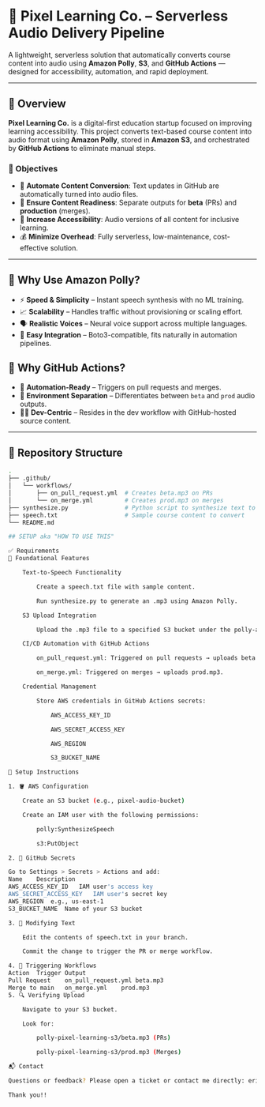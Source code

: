 # 📢 Pixel Learning Co. – Serverless Audio Delivery Pipeline

A lightweight, serverless solution that automatically converts course content into audio using **Amazon Polly**, **S3**, and **GitHub Actions** — designed for accessibility, automation, and rapid deployment.

---

## 🚀 Overview

**Pixel Learning Co.** is a digital-first education startup focused on improving learning accessibility. This project converts text-based course content into audio format using **Amazon Polly**, stored in **Amazon S3**, and orchestrated by **GitHub Actions** to eliminate manual steps.

### 🎯 Objectives

- 🔁 **Automate Content Conversion**: Text updates in GitHub are automatically turned into audio files.
- 🧪 **Ensure Content Readiness**: Separate outputs for **beta** (PRs) and **production** (merges).
- 🦾 **Increase Accessibility**: Audio versions of all content for inclusive learning.
- 💰 **Minimize Overhead**: Fully serverless, low-maintenance, cost-effective solution.

---

## 🧠 Why Use Amazon Polly?

- ⚡ **Speed & Simplicity** – Instant speech synthesis with no ML training.
- 📈 **Scalability** – Handles traffic without provisioning or scaling effort.
- 🗣️ **Realistic Voices** – Neural voice support across multiple languages.
- 🧩 **Easy Integration** – Boto3-compatible, fits naturally in automation pipelines.

## 🤖 Why GitHub Actions?

- 🔄 **Automation-Ready** – Triggers on pull requests and merges.
- 🧪 **Environment Separation** – Differentiates between `beta` and `prod` audio outputs.
- 🧑‍💻 **Dev-Centric** – Resides in the dev workflow with GitHub-hosted source content.

---

## 📁 Repository Structure

```bash
.
├── .github/
│   └── workflows/
│       ├── on_pull_request.yml  # Creates beta.mp3 on PRs
│       └── on_merge.yml         # Creates prod.mp3 on merges
├── synthesize.py                # Python script to synthesize text to speech
├── speech.txt                   # Sample course content to convert
└── README.md

## SETUP aka "HOW TO USE THIS"

✅ Requirements
🧪 Foundational Features

    Text-to-Speech Functionality

        Create a speech.txt file with sample content.

        Run synthesize.py to generate an .mp3 using Amazon Polly.

    S3 Upload Integration

        Upload the .mp3 file to a specified S3 bucket under the polly-audio/ prefix.

    CI/CD Automation with GitHub Actions

        on_pull_request.yml: Triggered on pull requests → uploads beta.mp3.

        on_merge.yml: Triggered on merges → uploads prod.mp3.

    Credential Management

        Store AWS credentials in GitHub Actions secrets:

            AWS_ACCESS_KEY_ID

            AWS_SECRET_ACCESS_KEY

            AWS_REGION

            S3_BUCKET_NAME

🔧 Setup Instructions

1. 🪣 AWS Configuration

    Create an S3 bucket (e.g., pixel-audio-bucket)

    Create an IAM user with the following permissions:

        polly:SynthesizeSpeech

        s3:PutObject

2. 🔐 GitHub Secrets

Go to Settings > Secrets > Actions and add:
Name	Description
AWS_ACCESS_KEY_ID	IAM user's access key
AWS_SECRET_ACCESS_KEY	IAM user's secret key
AWS_REGION	e.g., us-east-1
S3_BUCKET_NAME	Name of your S3 bucket

3. 📄 Modifying Text

    Edit the contents of speech.txt in your branch.

    Commit the change to trigger the PR or merge workflow.

4. 🔁 Triggering Workflows
Action	Trigger	Output
Pull Request	on_pull_request.yml	beta.mp3
Merge to main	on_merge.yml	prod.mp3
5. 🔍 Verifying Upload

    Navigate to your S3 bucket.

    Look for:

        polly-pixel-learning-s3/beta.mp3 (PRs)

        polly-pixel-learning-s3/prod.mp3 (Merges)

📬 Contact

Questions or feedback? Please open a ticket or contact me directly: eric.francis1103@gmail.com

Thank you!!
